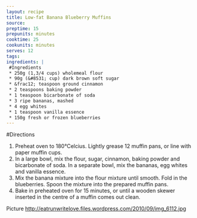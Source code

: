 ```yaml
---
layout: recipe
title: Low-fat Banana Blueberry Muffins
source: 
preptime: 15
prepunits: minutes
cooktime: 25
cookunits: minutes
serves: 12
tags: 
ingredients: |
 #Ingredients
 * 250g (1,3/4 cups) wholemeal flour
 * 90g (&#8531; cup) dark brown soft sugar
 * &frac12; teaspoon ground cinnamon
 * 2 teaspoons baking powder
 * 1 teaspoon bicarbonate of soda
 * 3 ripe bananas, mashed
 * 4 egg whites
 * 1 teaspoon vanilla essence
 * 150g fresh or frozen blueberries
---
```

#Directions
1. Preheat oven to 180&deg;Celcius. Lightly grease 12 muffin pans, or line with paper muffin cups.
2. In a large bowl, mix the flour, sugar, cinnamon, baking powder and bicarbonate of soda. In a separate bowl, mix the bananas, egg whites and vanilla essence.
3. Mix the banana mixture into the flour mixture until smooth. Fold in the blueberries. Spoon the mixture into the prepared muffin pans.
4. Bake in preheated oven for 15 minutes, or until a wooden skewer inserted in the centre of a muffin comes out clean.

Picture
http://eatrunwritelove.files.wordpress.com/2010/09/img_6112.jpg